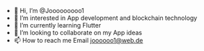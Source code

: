 - 👋 Hi, I’m @Jooooooooo1
- 👀 I’m interested in App development and blockchain technology
- 🌱 I’m currently learning Flutter
- 💞️ I’m looking to collaborate on my App ideas
- 📫 How to reach me Email
joooooo1@web.de

<!---
Jooooooooo1/Jooooooooo1 is a ✨ special ✨ repository because its `README.md` (this file) appears on your GitHub profile.
You can click the Preview link to take a look at your changes.
--->
